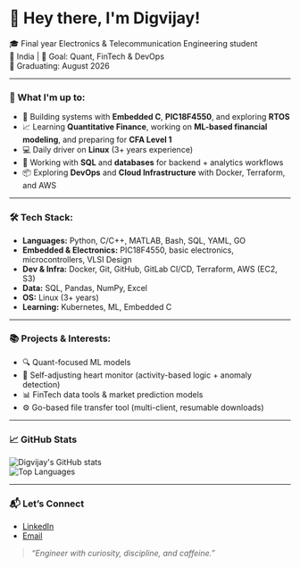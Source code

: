 # 👋 Hey there, I'm Digvijay!

🎓 Final year Electronics & Telecommunication Engineering student  
📍 India | 🎯 Goal: Quant, FinTech & DevOps  
📅 Graduating: August 2026

---

### 🚀 What I'm up to:

- 🔧 Building systems with **Embedded C**, **PIC18F4550**, and exploring **RTOS**
- 📈 Learning **Quantitative Finance**, working on **ML-based financial modeling**, and preparing for **CFA Level 1**
- 💻 Daily driver on **Linux** (3+ years experience)
- 💾 Working with **SQL** and **databases** for backend + analytics workflows
- 📦 Exploring **DevOps** and **Cloud Infrastructure** with Docker, Terraform, and AWS

---

### 🛠 Tech Stack:

- **Languages:** Python, C/C++, MATLAB, Bash, SQL, YAML, GO 
- **Embedded & Electronics:** PIC18F4550, basic electronics, microcontrollers, VLSI Design  
- **Dev & Infra:** Docker, Git, GitHub, GitLab CI/CD, Terraform, AWS (EC2, S3)  
- **Data:** SQL, Pandas, NumPy, Excel  
- **OS:** Linux (3+ years)  
- **Learning:** Kubernetes, ML, Embedded C

---

### 📚 Projects & Interests:

- 🔍 Quant-focused ML models  
- 🧠 Self-adjusting heart monitor (activity-based logic + anomaly detection)  
- 📊 FinTech data tools & market prediction models  
- ⚙️ Go-based file transfer tool (multi-client, resumable downloads)

---

### 📈 GitHub Stats

![Digvijay's GitHub stats](https://github-readme-stats.vercel.app/api?username=digvijay-y&show_icons=true&theme=radical)  
![Top Languages](https://github-readme-stats.vercel.app/api/top-langs/?username=digvijay-y&layout=compact&theme=radical)

---

### 📬 Let’s Connect

- [LinkedIn](https://linkedin.com/in/digvijay-yeware)  
- [Email](mailto:yewaredigvijay@gmail.com)

> *“Engineer with curiosity, discipline, and caffeine.”*

